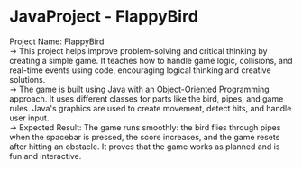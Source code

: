 # JavaProject - FlappyBird
Project Name: FlappyBird
<br>
 -> This project helps improve problem-solving and critical thinking by creating a simple game. It teaches how to handle game logic, collisions, and real-time events using code, encouraging logical thinking and creative solutions.
 <br>
-> The game is built using Java with an Object-Oriented Programming approach. It uses different classes for parts like the bird, pipes, and game rules. Java's graphics are used to create movement, detect hits, and handle user input.
<br>
-> Expected Result:
The game runs smoothly: the bird flies through pipes when the spacebar is pressed, the score increases, and the game resets after hitting an obstacle. It proves that the game works as planned and is fun and interactive.
